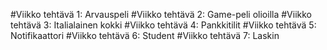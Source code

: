 #Viikko tehtävä 1: Arvauspeli
#Viikko tehtävä 2: Game-peli olioilla
#Viikko tehtävä 3: Italialainen kokki
#Viikko tehtävä 4: Pankkitilit
#Viikko tehtävä 5: Notifikaattori
#Viikko tehtävä 6: Student
#Viikko tehtävä 7: Laskin

